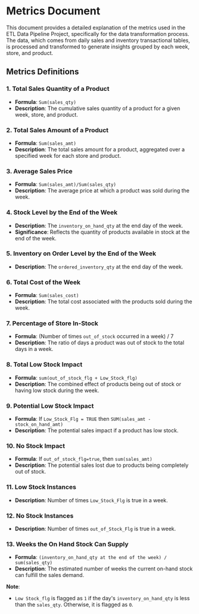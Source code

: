 # Metrics Document

This document provides a detailed explanation of the metrics used in the ETL Data Pipeline Project, specifically for the data transformation process. The data, which comes from daily sales and inventory transactional tables, is processed and transformed to generate insights grouped by each week, store, and product.

## Metrics Definitions

### 1. Total Sales Quantity of a Product
- **Formula**: `Sum(sales_qty)`
- **Description**: The cumulative sales quantity of a product for a given week, store, and product.

### 2. Total Sales Amount of a Product
- **Formula**: `Sum(sales_amt)`
- **Description**: The total sales amount for a product, aggregated over a specified week for each store and product.

### 3. Average Sales Price
- **Formula**: `Sum(sales_amt)/Sum(sales_qty)`
- **Description**: The average price at which a product was sold during the week.

### 4. Stock Level by the End of the Week
- **Description**: The `inventory_on_hand_qty` at the end day of the week.
- **Significance**: Reflects the quantity of products available in stock at the end of the week.

### 5. Inventory on Order Level by the End of the Week
- **Description**: The `ordered_inventory_qty` at the end day of the week.

### 6. Total Cost of the Week
- **Formula**: `Sum(sales_cost)`
- **Description**: The total cost associated with the products sold during the week.

### 7. Percentage of Store In-Stock
- **Formula**: (Number of times `out_of_stock` occurred in a week) / 7 
- **Description**: The ratio of days a product was out of stock to the total days in a week.

### 8. Total Low Stock Impact
- **Formula**: `sum(out_of_stock_flg + Low_Stock_flg)`
- **Description**: The combined effect of products being out of stock or having low stock during the week.

### 9. Potential Low Stock Impact
- **Formula**: If `Low_Stock_Flg = TRUE` then `SUM(sales_amt - stock_on_hand_amt)`
- **Description**: The potential sales impact if a product has low stock.

### 10. No Stock Impact
- **Formula**: If `out_of_stock_flg=true`, then `sum(sales_amt)`
- **Description**: The potential sales lost due to products being completely out of stock.

### 11. Low Stock Instances
- **Description**: Number of times `Low_Stock_Flg` is true in a week.

### 12. No Stock Instances
- **Description**: Number of times `out_of_Stock_Flg` is true in a week.

### 13. Weeks the On Hand Stock Can Supply
- **Formula**: `(inventory_on_hand_qty at the end of the week) / sum(sales_qty)`
- **Description**: The estimated number of weeks the current on-hand stock can fulfill the sales demand.

**Note**: 
- `Low Stock_flg` is flagged as `1` if the day's `inventory_on_hand_qty` is less than the `sales_qty`. Otherwise, it is flagged as `0`.

